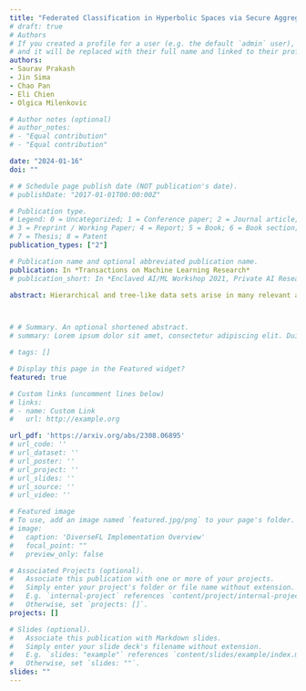```yaml
---
title: "Federated Classification in Hyperbolic Spaces via Secure Aggregation of Convex Hulls"
# draft: true
# Authors
# If you created a profile for a user (e.g. the default `admin` user), write the username (folder name) here 
# and it will be replaced with their full name and linked to their profile.
authors:
- Saurav Prakash
- Jin Sima
- Chao Pan
- Eli Chien
- Olgica Milenkovic

# Author notes (optional)
# author_notes:
# - "Equal contribution"
# - "Equal contribution"

date: "2024-01-16"
doi: ""

# # Schedule page publish date (NOT publication's date).
# publishDate: "2017-01-01T00:00:00Z"

# Publication type.
# Legend: 0 = Uncategorized; 1 = Conference paper; 2 = Journal article;
# 3 = Preprint / Working Paper; 4 = Report; 5 = Book; 6 = Book section;
# 7 = Thesis; 8 = Patent
publication_types: ["2"]

# Publication name and optional abbreviated publication name.
publication: In *Transactions on Machine Learning Research*
# publication_short: In *Enclaved AI/ML Workshop 2021, Private AI Research Institute*

abstract: Hierarchical and tree-like data sets arise in many relevant applications, including language processing, graph data mining, phylogeny and genomics. It is known that tree-like data cannot be embedded into Euclidean spaces of finite dimension with small distortion, and that this problem can be mitigated through the use of hyperbolic spaces. When such data also has to be processed in a distributed and privatized setting, it becomes necessary to work with new federated learning methods tailored to hyperbolic spaces. As an initial step towards the development of the field of federated learning in hyperbolic spaces, we propose the first known approach to federated classification in hyperbolic spaces. Our contributions are as follows. First, we develop distributed versions of convex SVM classifiers for Poincar\'e discs. In this setting, the information conveyed from clients to the global classifier are convex hulls of clusters present in individual client data. Second, to avoid label switching issues, we introduce a number-theoretic approach for label recovery based on the so-called integer $B_h$ sequences. Third, we compute the complexity of the convex hulls in hyperbolic spaces to assess the extent of data leakage; at the same time, in order to limit the communication cost for the hulls, we propose a new quantization method for the Poincar\'e disc coupled with Reed-Solomon-like encoding. Fourth, at the server level, we introduce a new approach for aggregating convex hulls of the clients based on balanced graph partitioning. We test our method on a collection of diverse data sets, including hierarchical single-cell RNA-seq data from different patients distributed across different repositories that have stringent privacy constraints. The classification accuracy of our method is up to ~11\% better than its Euclidean counterpart, demonstrating the importance of privacy-preserving learning in hyperbolic spaces.



# # Summary. An optional shortened abstract.
# summary: Lorem ipsum dolor sit amet, consectetur adipiscing elit. Duis posuere tellus ac convallis placerat. Proin tincidunt magna sed ex sollicitudin condimentum.

# tags: []

# Display this page in the Featured widget?
featured: true

# Custom links (uncomment lines below)
# links:
# - name: Custom Link
#   url: http://example.org

url_pdf: 'https://arxiv.org/abs/2308.06895'
# url_code: ''
# url_dataset: ''
# url_poster: ''
# url_project: ''
# url_slides: ''
# url_source: ''
# url_video: ''

# Featured image
# To use, add an image named `featured.jpg/png` to your page's folder. 
# image:
#   caption: 'DiverseFL Implementation Overview'
#   focal_point: ""
#   preview_only: false

# Associated Projects (optional).
#   Associate this publication with one or more of your projects.
#   Simply enter your project's folder or file name without extension.
#   E.g. `internal-project` references `content/project/internal-project/index.md`.
#   Otherwise, set `projects: []`.
projects: []

# Slides (optional).
#   Associate this publication with Markdown slides.
#   Simply enter your slide deck's filename without extension.
#   E.g. `slides: "example"` references `content/slides/example/index.md`.
#   Otherwise, set `slides: ""`.
slides: ""
---
```



<!-- {{% callout note %}}
Click the *Cite* button above to demo the feature to enable visitors to import publication metadata into their reference management software.
{{% /callout %}}

{{% callout note %}}
Create your slides in Markdown - click the *Slides* button to check out the example.
{{% /callout %}}

Supplementary notes can be added here, including [code, math, and images](https://wowchemy.com/docs/writing-markdown-latex/). -->
